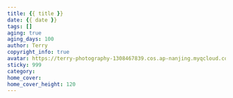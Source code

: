 ```yaml
---
title: {{ title }}
date: {{ date }}
tags: []
aging: true
aging_days: 100
author: Terry
copyright_info: true
avatar: https://terry-photography-1308467839.cos.ap-nanjing.myqcloud.com/posts/SaveTwitter.Net_GjZULcxXUAA0j1n__gif_.gif
sticky: 999
category:
home_cover:
home_cover_height: 120
---
```

